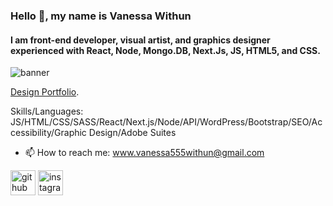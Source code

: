 ### Hello 👋, my name is Vanessa Withun
#### I am front-end developer, visual artist, and graphics designer experienced with React, Node, Mongo.DB, Next.Js, JS, HTML5, and CSS. 
![banner](https://cdn.myportfolio.com/09ab80af-6638-485d-9a0e-fc8b193a105a/f7d9d1c4-36d9-4db5-8537-a0ad6cc029fe_rw_1920.png?h=8410061e1ef749de921a24a25e4ef2e6)

[Design Portfolio](https://vanessa555withun.myportfolio.com/).


Skills/Languages:  JS/HTML/CSS/SASS/React/Next.js/Node/API/WordPress/Bootstrap/SEO/Accessibility/Graphic Design/Adobe Suites



- 📫 How to reach me: www.vanessa555withun@gmail.com


[<img src='https://cdn.jsdelivr.net/npm/simple-icons@3.0.1/icons/github.svg' alt='github' height='40'>](https://github.com/iNeso1984)  [<img src='https://cdn.jsdelivr.net/npm/simple-icons@3.0.1/icons/instagram.svg' alt='instagram' height='40'>](https://www.instagram.com/vanessa_withun_art/)  

